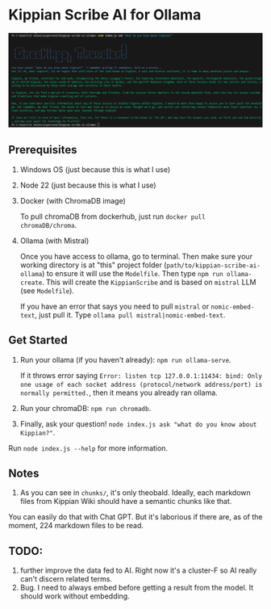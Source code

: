 # Kippian Scribe AI for Ollama

<center>
    <img src="./docs/image.png"/>
</center>

## Prerequisites
1. Windows OS (just because this is what I use)
2. Node 22 (just because this is what I use)
3. Docker (with ChromaDB image)

    To pull chromaDB from dockerhub, just run `docker pull chromaDB/chroma`.

4. Ollama (with Mistral)

    Once you have access to ollama, go to terminal. Then make sure your working directory is at "this" project folder (`path/to/kippian-scribe-ai-ollama`) to ensure it will use the `Modelfile`. Then type `npm run ollama-create`. This will create the `KippianScribe` and is based on `mistral` LLM (see `Modelfile`).
    
    If you have an error that says you need to pull `mistral` or `nomic-embed-text`, just pull it. Type `ollama pull mistral|nomic-embed-text`.

## Get Started
1. Run your ollama (if you haven't already): `npm run ollama-serve`.

    If it throws error saying `Error: listen tcp 127.0.0.1:11434: bind: Only one usage of each socket address (protocol/network address/port) is normally permitted.`, then it means you already ran ollama.

2. Run your chromaDB: `npm run chromadb`.

3. Finally, ask your question! `node index.js ask "what do you know about Kippian?"`.

Run `node index.js --help` for more information.

## Notes
1. As you can see in `chunks/`, it's only theobald. Ideally, each markdown files from Kippian Wiki should have a semantic chunks like that. 

You can easily do that with Chat GPT. But it's laborious if there are, as of the moment, 224 markdown files to be read.


## TODO:
1. further improve the data fed to AI. Right now it's a cluster-F so AI really can't discern related terms.
2. Bug. I need to always embed before getting a result from the model. It should work without embedding.